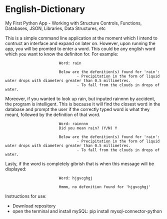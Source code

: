 # English-Dictionary

My First Python App - Working with Structure Controls, Functions, Databases, JSON,  Libraries,  Data Structures, etc

This is a simple command line application at the moment which I intend to contruct an interface and expand on later on. However, upon running the app, you will be promted to enter a word. This could be any english word which you want to know the definiton for. For example:

                            Word: rain

                            Below are the defenition(s) found for 'rain':
                                    - Precipitation in the form of liquid water drops with diameters greater than 0.5 millimetres.      
                                    - To fall from the clouds in drops of water.
 
Moreover, if you wanted to look up rain, but inputed rainnnn by accident, the program is intelligent. This is because it will find the closest word in the database and prompt the user if the correctly typed word is what they meant, followed by the definition of that word.
        
                            Word: rainnnn
                            Did you mean rain? (Y/N) Y

                            Below are the defenition(s) found for 'rain':
                                    - Precipitation in the form of liquid water drops with diameters greater than 0.5 millimetres.
                                    - To fall from the clouds in drops of water.
                                                            
Lasty, if the word is completely gibrish that is when this message will be displayed: 

                            Word: hjgvcghgj

                            Hmmm, no defenition found for 'hjgvcghgj'
                                                    
Instructions for use:
- Download repository
- open the terminal and install mySQL: pip install mysql-connector-python
